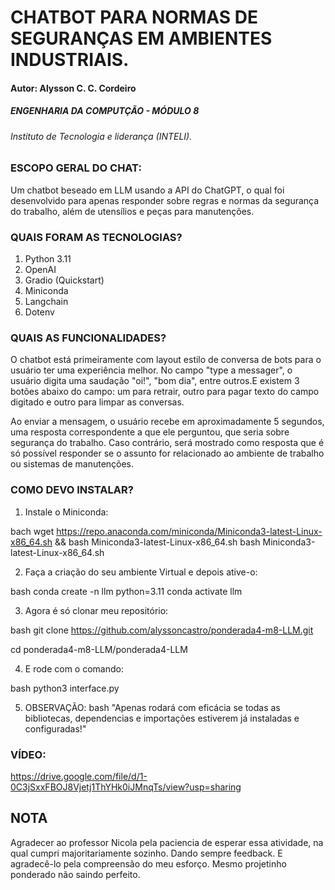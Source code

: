 # CHATBOT PARA NORMAS DE SEGURANÇAS EM AMBIENTES INDUSTRIAIS.

#### Autor: Alysson C. C. Cordeiro
##### ENGENHARIA DA COMPUTÇÃO - MÓDULO 8
###### Instituto de Tecnologia e liderança (INTELI).

### ESCOPO GERAL DO CHAT:

Um chatbot beseado em LLM usando a API  do ChatGPT, o qual foi desenvolvido para apenas responder sobre regras e normas da segurança do trabalho, além de utensílios e peças para manutenções.

### QUAIS FORAM AS TECNOLOGIAS?

1. Python 3.11
2. OpenAI
3. Gradio (Quickstart)
4. Miniconda
5. Langchain
6. Dotenv

### QUAIS AS FUNCIONALIDADES?

O chatbot está primeiramente com layout estilo de conversa de bots para o usuário ter uma experiência melhor. No campo "type a messager", o usuário digita uma saudação "oi!", "bom dia", entre outros.E existem 3 botões abaixo do campo: um para retrair, outro para pagar texto do campo digitado e outro para limpar as conversas. 

Ao enviar a mensagem, o usuário recebe em aproximadamente 5 segundos, uma resposta correspondente a que ele perguntou, que seria sobre segurança do trabalho. Caso contrário, será mostrado como resposta que é só possível responder se o assunto for relacionado ao ambiente de trabalho ou sistemas de manutenções.

### COMO DEVO INSTALAR?

1. Instale o Miniconda:

bach
wget https://repo.anaconda.com/miniconda/Miniconda3-latest-Linux-x86_64.sh && bash Miniconda3-latest-Linux-x86_64.sh
bash Miniconda3-latest-Linux-x86_64.sh

2. Faça a criação do seu ambiente Virtual e depois ative-o:

bash
conda create -n llm python=3.11
conda activate llm

3. Agora é só clonar meu repositório:

bash
git clone https://github.com/alyssoncastro/ponderada4-m8-LLM.git

cd ponderada4-m8-LLM/ponderada4-LLM


4. E rode com o comando:

bash
python3 interface.py


5. OBSERVAÇÃO:
bash
"Apenas rodará com eficácia se todas as bibliotecas, dependencias e importações estiverem já instaladas e configuradas!"

### VÍDEO:

https://drive.google.com/file/d/1-0C3jSxxFBOJ8Vjetj1ThYHk0iJMnqTs/view?usp=sharing


## NOTA

Agradecer ao professor Nicola pela paciencia de esperar essa atividade, na qual cumpri majoritariamente sozinho. Dando sempre feedback. E agradecê-lo pela compreensão do meu esforço. Mesmo projetinho ponderado não saindo perfeito.